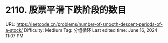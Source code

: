 # 2110. 股票平滑下跌阶段的数目

URL: https://leetcode.cn/problems/number-of-smooth-descent-periods-of-a-stock/
Difficulty: Medium
Tag: 分组循环
Last edited time: June 16, 2024 11:07 PM